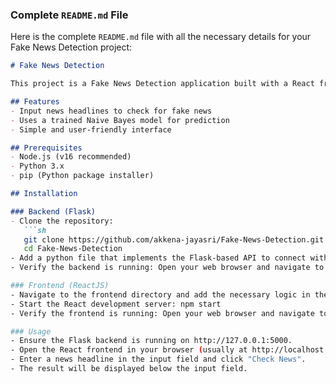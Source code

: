 
### Complete `README.md` File

Here is the complete `README.md` file with all the necessary details for your Fake News Detection project:

```markdown
# Fake News Detection

This project is a Fake News Detection application built with a React frontend and a Flask backend. The application allows users to input news headlines and check if they are classified as "Fake News" or "Real News".

## Features
- Input news headlines to check for fake news
- Uses a trained Naive Bayes model for prediction
- Simple and user-friendly interface

## Prerequisites
- Node.js (v16 recommended)
- Python 3.x
- pip (Python package installer)

## Installation

### Backend (Flask)
- Clone the repository:
   ```sh
   git clone https://github.com/akkena-jayasri/Fake-News-Detection.git
   cd Fake-News-Detection
- Add a python file that implements the Flask-based API to connect with the frontend which also handles data preprocessing and classification logic.
- Verify the backend is running: Open your web browser and navigate to http://127.0.0.1:5000. You should see a message indicating that the Fake News Detection API is running.

### Frontend (ReactJS)
- Navigate to the frontend directory and add the necessary logic in the App.js file.
- Start the React development server: npm start
- Verify the frontend is running: Open your web browser and navigate to http://localhost:3000. You should see the Fake News Detection application interface.

### Usage
- Ensure the Flask backend is running on http://127.0.0.1:5000.
- Open the React frontend in your browser (usually at http://localhost:3000).
- Enter a news headline in the input field and click "Check News".
- The result will be displayed below the input field.
